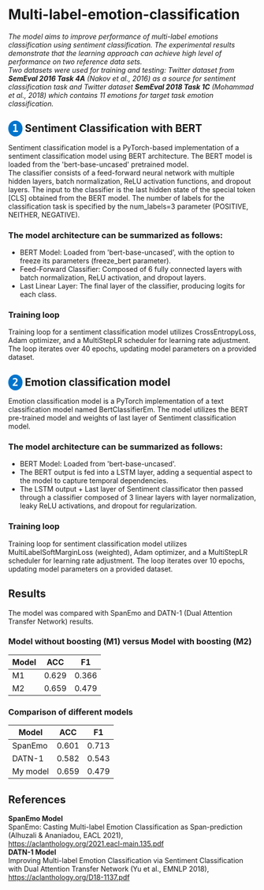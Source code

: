 # Multi-label-emotion-classification
*The model aims to improve performance of multi-label emotions classification using sentiment classification. The experimental results demonstrate that the learning approach can achieve high level of performance on two reference data sets.\
Two datasets were used for training and testing: Twitter dataset from **SemEval 2016 Task 4A** (Nakov et al., 2016) as a source for sentiment classification task and Twitter dataset **SemEval 2018 Task 1C** (Mohammad et al., 2018) which contains 11 emotions for target task emotion classification.*
## <kbd style="background-color: #0074cc; color: #fff; border-radius: 50%; padding: 4px 8px;">1</kbd>  Sentiment Classification with BERT
Sentiment classification model is a PyTorch-based implementation of a sentiment classification model using BERT architecture. The BERT model is loaded from the 'bert-base-uncased' pretrained model.  \
The classifier consists of a feed-forward neural network with multiple hidden layers, batch normalization, ReLU activation functions, and dropout layers. The input to the classifier is the last hidden state of the special token [CLS] obtained from the BERT model. The number of labels for the classification task is specified by the num_labels=3 parameter (POSITIVE, NEITHER, NEGATIVE).
### The model architecture can be summarized as follows:
- BERT Model: Loaded from 'bert-base-uncased', with the option to freeze its parameters (freeze_bert parameter).
- Feed-Forward Classifier: Composed of 6 fully connected layers with batch normalization, ReLU activation, and dropout layers.
- Last Linear Layer: The final layer of the classifier, producing logits for each class.
### Training loop
Training loop for a sentiment classification model utilizes CrossEntropyLoss, Adam optimizer, and a MultiStepLR scheduler for learning rate adjustment. The loop iterates over 40 epochs, updating model parameters on a provided dataset.
## <kbd style="background-color: #0074cc; color: #fff; border-radius: 50%; padding: 4px 8px;">2</kbd> Emotion classification model
Emotion classification model is a PyTorch implementation of a text classification model named BertClassifierEm. The model utilizes the BERT pre-trained model and weights of last layer of Sentiment classification model.
### The model architecture can be summarized as follows:
- BERT Model: Loaded from 'bert-base-uncased'.
- The BERT output is fed into a LSTM layer, adding a sequential aspect to the model to capture temporal dependencies.
- The LSTM output + Last layer of Sentiment classificator then passed through a classifier composed of 3 linear layers with layer normalization, leaky ReLU activations, and dropout for regularization.
### Training loop
Training loop for sentiment classification model utilizes MultiLabelSoftMarginLoss (weighted), Adam optimizer, and a MultiStepLR scheduler for learning rate adjustment. The loop iterates over 10 epochs, updating model parameters on a provided dataset.
## Results
The model was compared with SpanEmo and DATN-1 (Dual Attention Transfer Network) results.
### Model without boosting (M1) versus Model with boosting (M2)
| Model     |  ACC  |   F1  |
|-----------|-------|-------|
|    M1     | 0.629 | 0.366 |
|    M2     | 0.659 | 0.479 |

### Comparison of different models
| Model     |  ACC  |   F1  |
|-----------|-------|-------|
| SpanEmo   | 0.601 | 0.713 |
| DATN-1    | 0.582 | 0.543 |
| My model  | 0.659 | 0.479 |

## References
**SpanEmo Model** \
SpanEmo: Casting Multi-label Emotion Classification as Span-prediction (Alhuzali & Ananiadou, EACL 2021), \
https://aclanthology.org/2021.eacl-main.135.pdf \
**DATN-1 Model** \
Improving Multi-label Emotion Classification via Sentiment Classification with Dual Attention Transfer Network (Yu et al., EMNLP 2018), https://aclanthology.org/D18-1137.pdf
